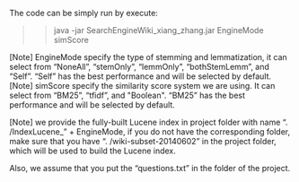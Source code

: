 The code can be simply run by execute: 
>> java -jar SearchEngineWiki_xiang_zhang.jar EngineMode simScore


[Note] EngineMode specify the type of stemming and lemmatization, it can select from “NoneAll”, “stemOnly”, “lemmOnly”, “bothStemLemm”, and “Self”. “Self” has the best performance and will be selected by default. 
[Note] simScore specify the similarity score system we are using. It can select from “BM25”, “tfidf”, and "Boolean". “BM25” has the best performance and will be selected by default. 

[Note]  we provide the fully-built Lucene index in project folder with name “. /IndexLucene_” + EngineMode, if you do not have the corresponding folder, make sure that you have “. /wiki-subset-20140602” in the project folder, which will be used to build the Lucene index. 

Also, we assume that you put the “questions.txt” in the folder of the project. 
